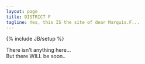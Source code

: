 ```yaml
---
layout: page
title: DISTRICT F
tagline: Yes, this IS the site of dear Marquis.F...
---
```

{% include JB/setup %}

There isn't anything here...<br/>
But there WILL be soon..
